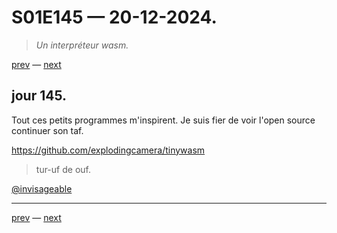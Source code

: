 # S01E145 — 20-12-2024.

> *Un interpréteur wasm.*

[prev](S01E144-19-12-2024.md) — [next](S01E146-21-12-2024.md)     

## jour 145.

Tout ces petits programmes m'inspirent. Je suis fier de voir l'open source continuer son taf.

https://github.com/explodingcamera/tinywasm

> tur-uf de ouf.

[@invisageable](https://twitter.com/invisageable)   

---

[prev](S01E144-19-12-2024.md) — [next](S01E146-21-12-2024.md)   

